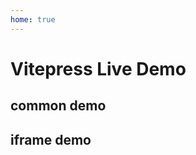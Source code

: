 ```yaml
---
home: true
---
```

# Vitepress Live Demo

## common demo 

<demo src="./test.tsx"  file="./test.css"/>

## iframe demo

<demo src="./FileName.tsx"  file="./test.css"  iframe/>


